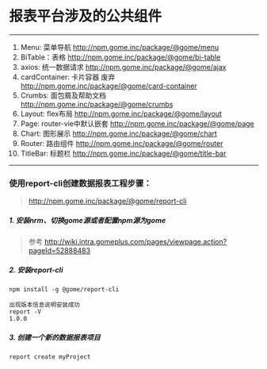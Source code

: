 # 报表平台涉及的公共组件
------
1. Menu: 菜单导航 http://npm.gome.inc/package/@gome/menu
2. BiTable：表格 http://npm.gome.inc/package/@gome/bi-table
3. axios: 统一数据请求 http://npm.gome.inc/package/@gome/ajax
4. cardContainer: 卡片容器 废弃 http://npm.gome.inc/package/@gome/card-container
5. Crumbs: 面包屑及帮助文档 http://npm.gome.inc/package/@gome/crumbs
6. Layout: flex布局 http://npm.gome.inc/package/@gome/layout
7. Page: router-vie中默认嵌套 http://npm.gome.inc/package/@gome/page
8. Chart: 图形展示 http://npm.gome.inc/package/@gome/chart
9. Router: 路由组件 http://npm.gome.inc/package/@gome/router
10. TitleBar: 标题栏 http://npm.gome.inc/package/@gome/title-bar


----

### 使用report-cli创建数据报表工程步骤：

> http://npm.gome.inc/package/@gome/report-cli

##### 1. 安装nrm、切换gome源或者配置npm源为gome

> 参考 http://wiki.intra.gomeplus.com/pages/viewpage.action?pageId=52888483

##### 2. 安装report-cli
```
npm install -g @gome/report-cli

出现版本信息说明安装成功
report -V 
1.0.0
```
##### 3. 创建一个新的数据报表项目
```
report create myProject
```
